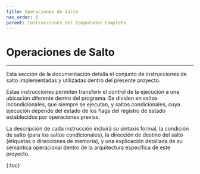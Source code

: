 ```yaml
---
title: Operaciones de Salto
nav_order: 6
parent: Instrucciones del Computador Completo
---
```


# Operaciones de Salto

---

Esta sección de la documentación detalla el conjunto de instrucciones de salto implementadas y utilizadas dentro del presente proyecto.

Estas instrucciones permiten transferir el control de la ejecución a una ubicación diferente dentro del programa. Se dividen en saltos incondicionales, que siempre se ejecutan, y saltos condicionales, cuya ejecución depende del estado de los flags del registro de estado establecidos por operaciones previas.

La descripción de cada instrucción incluirá su sintaxis formal, la condición de salto (para los saltos condicionales), la dirección de destino del salto (etiquetas o direcciones de memoria), y una explicación detallada de su semántica operacional dentro de la arquitectura específica de este proyecto.

{:toc}
